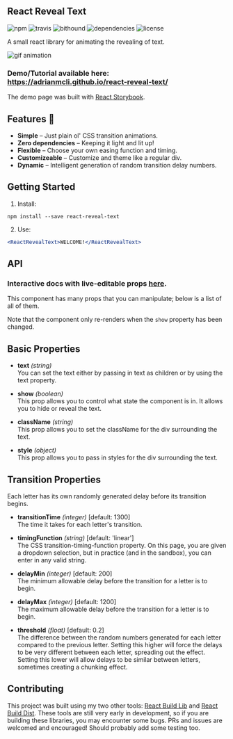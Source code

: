 React Reveal Text
---------------
![npm](https://img.shields.io/npm/v/react-reveal-text.svg)
![travis](https://img.shields.io/travis/adrianmcli/react-reveal-text.svg)
![bithound](https://img.shields.io/bithound/code/github/adrianmcli/react-reveal-text.svg)
![dependencies](https://img.shields.io/david/adrianmcli/react-reveal-text.svg)
![license](https://img.shields.io/npm/l/react-reveal-text.svg)

A small react library for animating the revealing of text.

![gif animation](https://cloud.githubusercontent.com/assets/943555/21519497/988cbd5c-ccbb-11e6-9fa0-1911f133de61.gif)

### Demo/Tutorial available here: <a href="#">https://adrianmcli.github.io/react-reveal-text/</a>

The demo page was built with [React Storybook](https://github.com/storybooks/react-storybook).

Features 🎉
---------------

* **Simple** – Just plain ol' CSS transition animations.
* **Zero dependencies** – Keeping it light and lit up!
* **Flexible** – Choose your own easing function and timing.
* **Customizeable** – Customize and theme like a regular div.
* **Dynamic** – Intelligent generation of random transition delay numbers.

Getting Started
---------------

1. Install:

  ```
  npm install --save react-reveal-text
  ```

2. Use:

  ```jsx
  <ReactRevealText>WELCOME!</ReactRevealText>
  ```

API
---------------

### Interactive docs with live-editable props [here](https://adrianmcli.github.io/react-reveal-text/?knob-text=AMAZING%20TEXT&knob-show=true&knob-className=my-class-name&knob-style=%7B%22color%22%3A%22tomato%22%2C%22fontSize%22%3A%2224px%22%2C%22lineHeight%22%3A%2236px%22%2C%22textAlign%22%3A%22center%22%2C%22fontFamily%22%3A%22sans-serif%22%2C%22letterSpacing%22%3A%221.2em%22%2C%22paddingLeft%22%3A%221.2em%22%7D&selectedKind=Documentation&selectedStory=Basic%20Properties&full=0&down=1&left=1&panelRight=1&downPanel=kadirahq%2Fstorybook-addon-knobs).

This component has many props that you can manipulate; below is a list of all of them.

Note that the component only re-renders when the `show` property has been changed.

## Basic Properties

- **text** *(string)*  
  You can set the text either by passing in text as children or by using the text property.

- **show** *(boolean)*  
  This prop allows you to control what state the component is in. It allows you to hide or reveal the text.

- **className** *(string)*  
  This prop allows you to set the className for the div surrounding the text.

- **style** *(object)*  
  This prop allows you to pass in styles for the div surrounding the text.

## Transition Properties

Each letter has its own randomly generated delay before its transition begins.

- **transitionTime** *(integer)* [default: 1300]  
  The time it takes for each letter's transition.

- **timingFunction** *(string)* [default: 'linear']  
  The CSS transition-timing-function property. On this page, you are given a dropdown selection, but in practice (and in the sandbox), you can enter in any valid string.

- **delayMin** *(integer)* [default: 200]  
  The minimum allowable delay before the transition for a letter is to begin.

- **delayMax** *(integer)* [default: 1200]  
  The maximum allowable delay before the transition for a letter is to begin.

- **threshold** *(float)* [default: 0.2]  
  The difference between the random numbers generated for each letter compared to the previous letter. Setting this higher will force the delays to be very different between each letter, spreading out the effect. Setting this lower will allow delays to be similar between letters, sometimes creating a chunking effect.

Contributing
---------------

This project was built using my two other tools: [React Build Lib](https://github.com/adrianmcli/react-build-lib) and [React Build Dist](https://github.com/adrianmcli/react-build-dist). These tools are still very early in development, so if you are building these libraries, you may encounter some bugs. PRs and issues are welcomed and encouraged! Should probably add some testing too.
